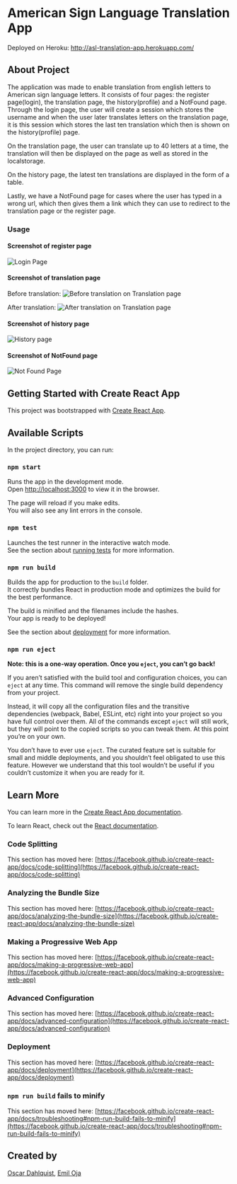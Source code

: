# American Sign Language Translation App

Deployed on Heroku: http://asl-translation-app.herokuapp.com/

## About Project

The application was made to enable translation from english letters to American sign language letters. It consists of four pages: the register page(login), the translation page, the history(profile) and a NotFound page. 
Through the login page, the user will create a session which stores the username and when the user later translates letters on the translation page, it is this session which stores the last ten translation which then is shown on the history(profile) page.

On the translation page, the user can translate up to 40 letters at a time, the translation will then be displayed on the page as well as stored in the localstorage.

On the history page, the latest ten translations are displayed in the form of a table.

Lastly, we have a NotFound page for cases where the user has typed in a wrong url, which then gives them a link which they can use to redirect to the translation page or the register page.

### Usage

#### Screenshot of register page

![Login Page](https://i.gyazo.com/f05f6b7ddceea874a50c36753dfedf6c.png)
#### Screenshot of translation page

Before translation:
![Before translation on Translation page](https://i.gyazo.com/1e1cab8a02b590c07fe88ab1fd65f073.png)

After translation:
![After translation on Translation page](https://i.gyazo.com/2b126815df8acec9dcaf8d75d88c1bb0.png)
#### Screenshot of history page

![History page](https://i.gyazo.com/04fcae7fca9913cead445689c9f2f054.png)

#### Screenshot of NotFound page

![Not Found Page](https://i.gyazo.com/fee4a495b12c41386f8815eaee81c3b4.png)

## Getting Started with Create React App

This project was bootstrapped with [Create React App](https://github.com/facebook/create-react-app).

## Available Scripts

In the project directory, you can run:

### `npm start`

Runs the app in the development mode.\
Open [http://localhost:3000](http://localhost:3000) to view it in the browser.

The page will reload if you make edits.\
You will also see any lint errors in the console.

### `npm test`

Launches the test runner in the interactive watch mode.\
See the section about [running tests](https://facebook.github.io/create-react-app/docs/running-tests) for more information.

### `npm run build`

Builds the app for production to the `build` folder.\
It correctly bundles React in production mode and optimizes the build for the best performance.

The build is minified and the filenames include the hashes.\
Your app is ready to be deployed!

See the section about [deployment](https://facebook.github.io/create-react-app/docs/deployment) for more information.

### `npm run eject`

**Note: this is a one-way operation. Once you `eject`, you can’t go back!**

If you aren’t satisfied with the build tool and configuration choices, you can `eject` at any time. This command will remove the single build dependency from your project.

Instead, it will copy all the configuration files and the transitive dependencies (webpack, Babel, ESLint, etc) right into your project so you have full control over them. All of the commands except `eject` will still work, but they will point to the copied scripts so you can tweak them. At this point you’re on your own.

You don’t have to ever use `eject`. The curated feature set is suitable for small and middle deployments, and you shouldn’t feel obligated to use this feature. However we understand that this tool wouldn’t be useful if you couldn’t customize it when you are ready for it.

## Learn More

You can learn more in the [Create React App documentation](https://facebook.github.io/create-react-app/docs/getting-started).

To learn React, check out the [React documentation](https://reactjs.org/).

### Code Splitting

This section has moved here: [https://facebook.github.io/create-react-app/docs/code-splitting](https://facebook.github.io/create-react-app/docs/code-splitting)

### Analyzing the Bundle Size

This section has moved here: [https://facebook.github.io/create-react-app/docs/analyzing-the-bundle-size](https://facebook.github.io/create-react-app/docs/analyzing-the-bundle-size)

### Making a Progressive Web App

This section has moved here: [https://facebook.github.io/create-react-app/docs/making-a-progressive-web-app](https://facebook.github.io/create-react-app/docs/making-a-progressive-web-app)

### Advanced Configuration

This section has moved here: [https://facebook.github.io/create-react-app/docs/advanced-configuration](https://facebook.github.io/create-react-app/docs/advanced-configuration)

### Deployment

This section has moved here: [https://facebook.github.io/create-react-app/docs/deployment](https://facebook.github.io/create-react-app/docs/deployment)

### `npm run build` fails to minify

This section has moved here: [https://facebook.github.io/create-react-app/docs/troubleshooting#npm-run-build-fails-to-minify](https://facebook.github.io/create-react-app/docs/troubleshooting#npm-run-build-fails-to-minify)


## Created by

[Oscar Dahlquist](https://github.com/Vattenkruka), [Emil Oja](https://github.com/xtrmil)
